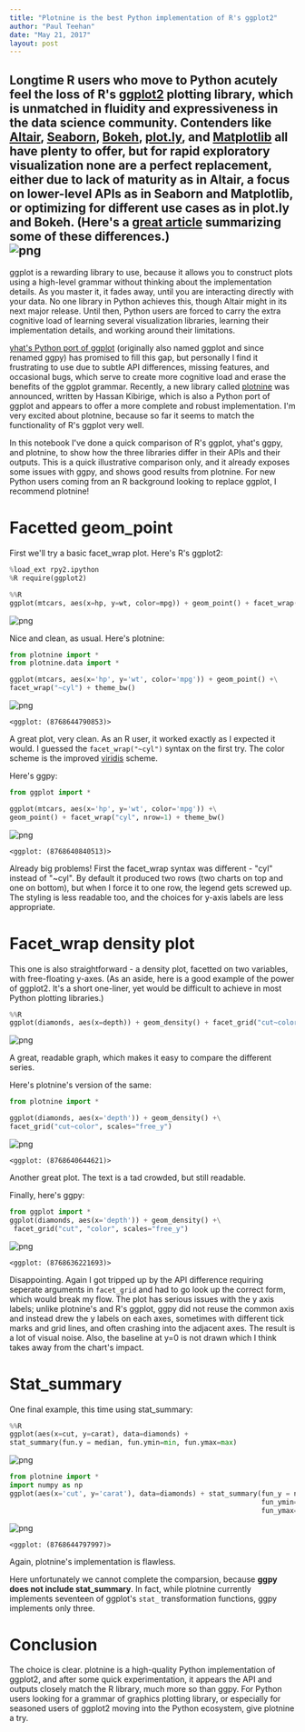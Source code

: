 ```yaml
---
title: "Plotnine is the best Python implementation of R's ggplot2"
author: "Paul Teehan"
date: "May 21, 2017"
layout: post
---
```


Longtime R users who move to Python acutely feel the loss of R's [ggplot2](http://ggplot2.tidyverse.org/index.html) plotting library, which is unmatched in fluidity and expressiveness in the data science community.  Contenders like [Altair](https://altair-viz.github.io/), [Seaborn](https://seaborn.pydata.org/), [Bokeh](http://bokeh.pydata.org/en/latest/), [plot.ly](https://plot.ly/python/), and [Matplotlib](https://matplotlib.org/) all have plenty to offer, but for rapid exploratory visualization none are a perfect replacement, either due to lack of maturity as in Altair, a focus on lower-level APIs as in Seaborn and Matplotlib, or optimizing for different use cases as in plot.ly and Bokeh.  (Here's a [great article](https://dsaber.com/2016/10/02/a-dramatic-tour-through-pythons-data-visualization-landscape-including-ggplot-and-altair/) summarizing some of these differences.)  
![png]({{site_url}}/images/output_7_0.png)
----

ggplot is a rewarding library to use, because it allows you to construct plots using a high-level grammar without thinking about the implementation details.  As you master it, it fades away, until you are interacting directly with your data.  No one library in Python achieves this, though Altair might in its next major release.  Until then, Python users are forced to carry the extra cognitive load of learning several visualization libraries, learning their implementation details, and working around their limitations.

[yhat's Python port of ggplot](http://ggplot.yhathq.com/) (originally also named ggplot and since renamed ggpy) has promised to fill this gap, but personally I find it frustrating to use due to subtle API differences, missing features, and occasional bugs, which serve to create more cognitive load and erase the benefits of the ggplot grammar.  Recently, a new library called [plotnine](https://github.com/has2k1/plotnine) was announced, written by Hassan Kibirige, which is also a Python port of ggplot and appears to offer a more complete and robust implementation.  I'm very excited about plotnine, because so far it seems to match the functionality of R's ggplot very well.

In this notebook I've done a quick comparison of R's ggplot, yhat's ggpy, and plotnine, to show how the three libraries differ in their APIs and their outputs.  This is a quick illustrative comparison only, and it already exposes some issues with ggpy, and shows good results from plotnine.  For new Python users coming from an R background looking to replace ggplot, I recommend plotnine!

# Facetted geom_point

First we'll try a basic facet_wrap plot.  Here's R's ggplot2:


```python
%load_ext rpy2.ipython
%R require(ggplot2)
```


```python
%%R 
ggplot(mtcars, aes(x=hp, y=wt, color=mpg)) + geom_point() + facet_wrap(~cyl) + theme_bw()
```


![png]({{site_url}}/images/output_4_0.png)


Nice and clean, as usual.  Here's plotnine:


```python
from plotnine import *
from plotnine.data import *
```


```python
ggplot(mtcars, aes(x='hp', y='wt', color='mpg')) + geom_point() +\
facet_wrap("~cyl") + theme_bw()
```


![png]({{site_url}}/images/output_7_0.png)

    <ggplot: (8768644790853)>



A great plot, very clean.  As an R user, it worked exactly as I expected it would. I guessed the `facet_wrap("~cyl")` syntax on the first try.  The color scheme is the improved [viridis](http://bids.github.io/colormap/) scheme. 

Here's ggpy:


```python
from ggplot import *
```


```python
ggplot(mtcars, aes(x='hp', y='wt', color='mpg')) +\
geom_point() + facet_wrap("cyl", nrow=1) + theme_bw()
```


![png]({{site_url}}/images/output_10_0.png)

    <ggplot: (8768640840513)>



Already big problems!  First the facet_wrap syntax was different - "cyl" instead of "~cyl".  By default it produced two rows (two charts on top and one on bottom), but when I force it to one row, the legend gets screwed up.  The styling is less readable too, and the choices for y-axis labels are less appropriate.  

# Facet_wrap density plot

This one is also straightforward - a density plot, facetted on two variables, with free-floating y-axes.  (As an aside, here is a good example of the power of ggplot2.  It's a short one-liner, yet would be difficult to achieve in most Python plotting libraries.) 


```python
%%R 
ggplot(diamonds, aes(x=depth)) + geom_density() + facet_grid("cut~color", scales="free_y")
```


![png]({{site_url}}/images/output_13_0.png)


A great, readable graph, which makes it easy to compare the different series.

Here's plotnine's version of the same: 


```python
from plotnine import *
```


```python
ggplot(diamonds, aes(x='depth')) + geom_density() +\
facet_grid("cut~color", scales="free_y")
```


![png]({{site_url}}/images/output_16_0.png)

    <ggplot: (8768640644621)>



 Another great plot.  The text is a tad crowded, but still readable. 
 
 Finally, here's ggpy:


```python
from ggplot import *
ggplot(diamonds, aes(x='depth')) + geom_density() +\
 facet_grid("cut", "color", scales="free_y")
```


![png]({{site_url}}/images/output_18_0.png)





    <ggplot: (8768636221693)>



Disappointing.  Again I got tripped up by the API difference requiring seperate arguments in `facet_grid` and had to go look up the correct form, which would break my flow.  The plot has serious issues with the y axis labels; unlike plotnine's and R's ggplot, ggpy did not reuse the common axis and instead drew the y labels on each axes, sometimes with different tick marks and grid lines, and often crashing into the adjacent axes.  The result is a lot of visual noise.  Also, the baseline at y=0 is not drawn which I think takes away from the chart's impact.

# Stat_summary

One final example, this time using stat_summary:


```python
%%R
ggplot(aes(x=cut, y=carat), data=diamonds) + 
stat_summary(fun.y = median, fun.ymin=min, fun.ymax=max)
```


![png]({{site_url}}/images/output_20_0.png)



```python
from plotnine import *
import numpy as np
ggplot(aes(x='cut', y='carat'), data=diamonds) + stat_summary(fun_y = np.median, 
                                                              fun_ymin=np.min,
                                                              fun_ymax=np.max)
```


![png]({{site_url}}/images/output_21_0.png)

    <ggplot: (8768644797997)>



Again, plotnine's implementation is flawless.  

Here unfortunately we cannot complete the comparsion, because **ggpy does not include stat_summary**.   In fact, while plotnine currently implements seventeen of ggplot's `stat_` transformation functions, ggpy implements only three.  

# Conclusion

The choice is clear.  plotnine is a high-quality Python implementation of ggplot2, and after some quick experimentation, it appears the API and outputs closely match the R library, much more so than ggpy.  For Python users looking for a grammar of graphics plotting library, or especially for seasoned users of ggplot2 moving into the Python ecosystem, give plotnine a try.

